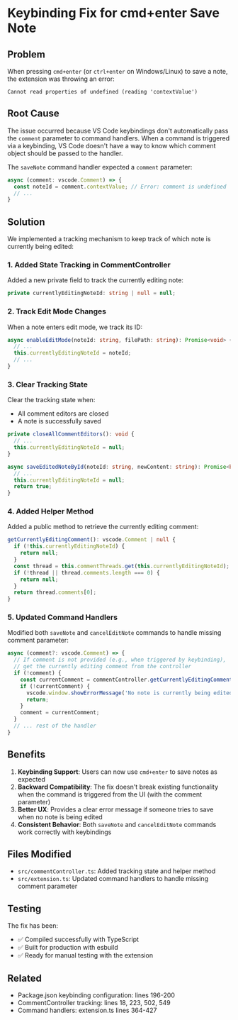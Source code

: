# Keybinding Fix for cmd+enter Save Note

## Problem
When pressing `cmd+enter` (or `ctrl+enter` on Windows/Linux) to save a note, the extension was throwing an error:
```
Cannot read properties of undefined (reading 'contextValue')
```

## Root Cause
The issue occurred because VS Code keybindings don't automatically pass the `comment` parameter to command handlers. When a command is triggered via a keybinding, VS Code doesn't have a way to know which comment object should be passed to the handler.

The `saveNote` command handler expected a `comment` parameter:
```typescript
async (comment: vscode.Comment) => {
  const noteId = comment.contextValue; // Error: comment is undefined
  // ...
}
```

## Solution
We implemented a tracking mechanism to keep track of which note is currently being edited:

### 1. Added State Tracking in CommentController
Added a new private field to track the currently editing note:
```typescript
private currentlyEditingNoteId: string | null = null;
```

### 2. Track Edit Mode Changes
When a note enters edit mode, we track its ID:
```typescript
async enableEditMode(noteId: string, filePath: string): Promise<void> {
  // ...
  this.currentlyEditingNoteId = noteId;
  // ...
}
```

### 3. Clear Tracking State
Clear the tracking state when:
- All comment editors are closed
- A note is successfully saved

```typescript
private closeAllCommentEditors(): void {
  // ...
  this.currentlyEditingNoteId = null;
}

async saveEditedNoteById(noteId: string, newContent: string): Promise<boolean> {
  // ...
  this.currentlyEditingNoteId = null;
  return true;
}
```

### 4. Added Helper Method
Added a public method to retrieve the currently editing comment:
```typescript
getCurrentlyEditingComment(): vscode.Comment | null {
  if (!this.currentlyEditingNoteId) {
    return null;
  }
  const thread = this.commentThreads.get(this.currentlyEditingNoteId);
  if (!thread || thread.comments.length === 0) {
    return null;
  }
  return thread.comments[0];
}
```

### 5. Updated Command Handlers
Modified both `saveNote` and `cancelEditNote` commands to handle missing comment parameter:

```typescript
async (comment?: vscode.Comment) => {
  // If comment is not provided (e.g., when triggered by keybinding),
  // get the currently editing comment from the controller
  if (!comment) {
    const currentComment = commentController.getCurrentlyEditingComment();
    if (!currentComment) {
      vscode.window.showErrorMessage('No note is currently being edited');
      return;
    }
    comment = currentComment;
  }
  // ... rest of the handler
}
```

## Benefits
1. **Keybinding Support**: Users can now use `cmd+enter` to save notes as expected
2. **Backward Compatibility**: The fix doesn't break existing functionality when the command is triggered from the UI (with the comment parameter)
3. **Better UX**: Provides a clear error message if someone tries to save when no note is being edited
4. **Consistent Behavior**: Both `saveNote` and `cancelEditNote` commands work correctly with keybindings

## Files Modified
- `src/commentController.ts`: Added tracking state and helper method
- `src/extension.ts`: Updated command handlers to handle missing comment parameter

## Testing
The fix has been:
- ✅ Compiled successfully with TypeScript
- ✅ Built for production with esbuild
- ✅ Ready for manual testing with the extension

## Related
- Package.json keybinding configuration: lines 196-200
- CommentController tracking: lines 18, 223, 502, 549
- Command handlers: extension.ts lines 364-427
